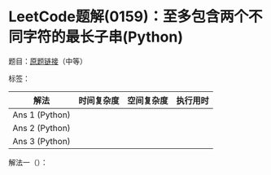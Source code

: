 # LeetCode题解(0159)：至多包含两个不同字符的最长子串(Python)

题目：[原题链接](https://leetcode-cn.com/problems/longest-substring-with-at-most-two-distinct-characters/)（中等）

标签：

| 解法           | 时间复杂度 | 空间复杂度 | 执行用时 |
| -------------- | ---------- | ---------- | -------- |
| Ans 1 (Python) |            |            |          |
| Ans 2 (Python) |            |            |          |
| Ans 3 (Python) |            |            |          |

解法一（）：

